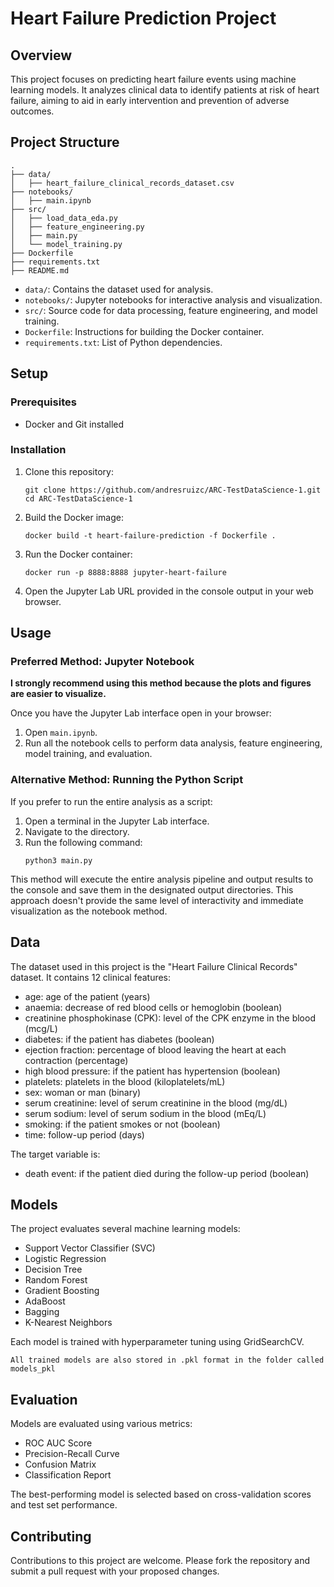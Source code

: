 # Heart Failure Prediction Project

## Overview

This project focuses on predicting heart failure events using machine learning models. It analyzes clinical data to identify patients at risk of heart failure, aiming to aid in early intervention and prevention of adverse outcomes.

## Project Structure

```
.
├── data/
│   ├── heart_failure_clinical_records_dataset.csv
├── notebooks/
│   ├── main.ipynb
├── src/
│   ├── load_data_eda.py
│   ├── feature_engineering.py
│   ├── main.py
│   └── model_training.py
├── Dockerfile
├── requirements.txt
├── README.md
```

- `data/`: Contains the dataset used for analysis.
- `notebooks/`: Jupyter notebooks for interactive analysis and visualization.
- `src/`: Source code for data processing, feature engineering, and model training.
- `Dockerfile`: Instructions for building the Docker container.
- `requirements.txt`: List of Python dependencies.

## Setup

### Prerequisites

- Docker and Git installed

### Installation

1. Clone this repository:
   ```
   git clone https://github.com/andresruizc/ARC-TestDataScience-1.git
   cd ARC-TestDataScience-1
   ```

2. Build the Docker image:
   ```
   docker build -t heart-failure-prediction -f Dockerfile .
   ```

3. Run the Docker container:
   ```
   docker run -p 8888:8888 jupyter-heart-failure
   ```

4. Open the Jupyter Lab URL provided in the console output in your web browser.

## Usage

### Preferred Method: Jupyter Notebook

**I strongly recommend using this method because the plots and figures are easier to visualize.**

Once you have the Jupyter Lab interface open in your browser:

1. Open `main.ipynb`.
2. Run all the notebook cells to perform data analysis, feature engineering, model training, and evaluation.

### Alternative Method: Running the Python Script

If you prefer to run the entire analysis as a script:

1. Open a terminal in the Jupyter Lab interface.
2. Navigate to the directory.
3. Run the following command:
   ```
   python3 main.py
   ```
This method will execute the entire analysis pipeline and output results to the console and save them in the designated output directories. This approach doesn't provide the same level of interactivity and immediate visualization as the notebook method.

## Data

The dataset used in this project is the "Heart Failure Clinical Records" dataset. It contains 12 clinical features:

- age: age of the patient (years)
- anaemia: decrease of red blood cells or hemoglobin (boolean)
- creatinine phosphokinase (CPK): level of the CPK enzyme in the blood (mcg/L)
- diabetes: if the patient has diabetes (boolean)
- ejection fraction: percentage of blood leaving the heart at each contraction (percentage)
- high blood pressure: if the patient has hypertension (boolean)
- platelets: platelets in the blood (kiloplatelets/mL)
- sex: woman or man (binary)
- serum creatinine: level of serum creatinine in the blood (mg/dL)
- serum sodium: level of serum sodium in the blood (mEq/L)
- smoking: if the patient smokes or not (boolean)
- time: follow-up period (days)

The target variable is:
- death event: if the patient died during the follow-up period (boolean)

## Models

The project evaluates several machine learning models:

- Support Vector Classifier (SVC)
- Logistic Regression
- Decision Tree
- Random Forest
- Gradient Boosting
- AdaBoost
- Bagging
- K-Nearest Neighbors

Each model is trained with hyperparameter tuning using GridSearchCV.

`All trained models are also stored in .pkl format in the folder called models_pkl`

## Evaluation

Models are evaluated using various metrics:

- ROC AUC Score
- Precision-Recall Curve
- Confusion Matrix
- Classification Report

The best-performing model is selected based on cross-validation scores and test set performance.

## Contributing

Contributions to this project are welcome. Please fork the repository and submit a pull request with your proposed changes.
